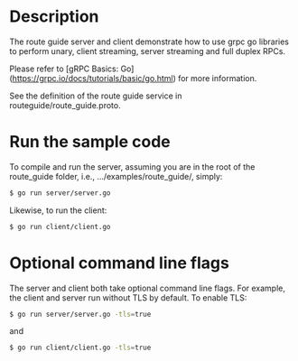 # Description
The route guide server and client demonstrate how to use grpc go libraries to
perform unary, client streaming, server streaming and full duplex RPCs.

Please refer to [gRPC Basics: Go] (https://grpc.io/docs/tutorials/basic/go.html) for more information.

See the definition of the route guide service in routeguide/route_guide.proto.

# Run the sample code
To compile and run the server, assuming you are in the root of the route_guide
folder, i.e., .../examples/route_guide/, simply:

```sh
$ go run server/server.go
```

Likewise, to run the client:

```sh
$ go run client/client.go
```

# Optional command line flags
The server and client both take optional command line flags. For example, the
client and server run without TLS by default. To enable TLS:

```sh
$ go run server/server.go -tls=true
```

and

```sh
$ go run client/client.go -tls=true
```
